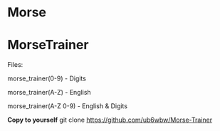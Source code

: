 # Morse
# MorseTrainer

Files:

  morse_trainer(0-9) - Digits
  
  morse_trainer(A-Z) - English
  
  morse_trainer(A-Z 0-9) - English & Digits

  

**Copy to yourself**    git clone https://github.com/ub6wbw/Morse-Trainer
